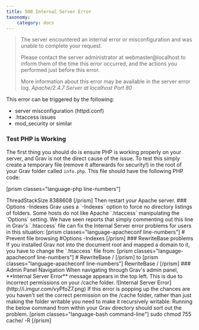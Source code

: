```yaml
---
title: 500 Internal Server Error
taxonomy:
    category: docs
---
```


> The server encountered an internal error or misconfiguration and was unable to complete your request.
>
> Please contact the server administrator at webmaster@localhost to inform them of the time this error occurred, and the actions you performed just before this error.
>
> More information about this error may be available in the server error log.
> <cite>Apache/2.4.7 Server at localhost Port 80</cite>

This error can be triggered by the following:

- server misconfiguration (httpd.conf)
- .htaccess issues
- mod_security or similar

### Test PHP is Working

The first thing you should do is ensure PHP is working properly on your server, and Grav is not the direct cause of the issue.  To test this simply create a temporary file (remove it afterwards for security!) in the root of your Grav folder called `info.php`.  This file should have the following PHP code:

[prism classes="language-php line-numbers"]
<?php phpinfo();
[/prism]

Then point your browser at this file: `http://yoursite.com/your_grav_directory/info.php`.  You should get a report page listing all the information related to the PHP configuration including version and extensions loaded.

### Check permissions

A 500 error can be triggered by having the wrong permissions. Check [the permissions guide](/troubleshooting/permissions)

### Register Globals Issue

Some people who have recently upgraded to PHP 5.5 from version 5.4 or 5.3, may still have some out of date settings in their `php.ini` file.  One item that can cause a **500 Internal Server Error** is the `register_globals` setting.  Simply remove or comment out the line:

[prism classes="language-apacheconf line-numbers"]
register_global = On
[/prism]

Then restart your Apache server.

### ThreadStackSize on Windows

If your server is running on Windows, you could be getting a 500 Internal Server Error due to the fact that the **ThreadStackSize** is much too small.  Simply append this code to the bottom of your `httpd.conf` file:

[prism classes="language-apacheconf line-numbers"]
<IfModule mpm_winnt_module>
  ThreadStackSize 8388608
</IfModule>
[/prism]

Then restart your Apache server.

### Options -Indexes

Grav uses a `-Indexes` option to force no directory listings of folders. Some hosts do not like Apache `.htaccess` manipulating the `Options` setting.

We have seen reports that simply commenting out this line in Grav's `.htaccess` file can fix the Internal Server error problems for users in this situation:

[prism classes="language-apacheconf line-numbers"]
# Prevent file browsing
#Options -Indexes
[/prism]

### RewriteBase problems
If you installed Grav not into the document root and mapped a domain to it, you have to change the `.htaccess` file from:

[prism classes="language-apacheconf line-numbers"]
# RewriteBase /
[/prism]

to

[prism classes="language-apacheconf line-numbers"]
RewriteBase /
[/prism]

### Admin Panel Navigation

When navigating through Grav's admin panel, **Internal Server Error** message appears in the top left.  This is due to incorrect permissions on your /cache folder.

 ![Internal Server Error](http://i.imgur.com/vyPfoZ7.png)

If this error is popping up the chances are you haven't set the correct permission on the /cache folder, rather than just making the folder writable you need to make it recursively writable.  Running the below command from within your Grav directory should sort out the problem.

[prism classes="language-bash command-line"]
sudo chmod 755 cache/ -R
[/prism]

